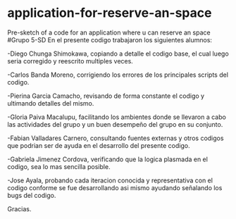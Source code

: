 # application-for-reserve-an-space
Pre-sketch of a code for an application where u can reserve an space
#Grupo 5-SD
En el presente codigo trabajaron los siguientes alumnos:

-Diego Chunga Shimokawa, copiando a detalle el codigo base, el cual luego seria corregido y reescrito multiples veces.

-Carlos Banda Moreno, corrigiendo los errores de los principales scripts del codigo.

-Pierina Garcia Camacho, revisando de forma constante el codigo y ultimando detalles del mismo.

-Gloria Paiva Macalupu, facilitando los ambientes donde se llevaron a cabo las actividades del grupo y un buen desempeño del grupo en su conjunto.

-Fabian Valladares Carnero, consultando fuentes externas y otros codigos que podrian ser de ayuda en el desarrollo del presente codigo.

-Gabriela Jimenez Cordova, verificando que la logica plasmada en el codigo, sea lo mas sencilla posible.

-Jose Ayala, probando cada iteracion conocida y representativa con el codigo conforme se fue desarrollando asi mismo ayudando señalando los bugs del codigo.


Gracias.
